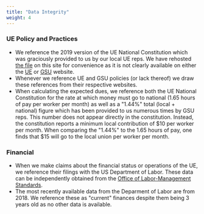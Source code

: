 ```yaml
---
title: "Data Integrity"
weight: 4 
---
```

### UE Policy and Practices 
- We reference the 2019 version of the UE National Constitution which was graciously provided to us by our local UE reps. We have rehosted [the file](/2019_Constitution.pdf) on this site for convenience as it is not clearly available on either the [UE](https://www.ueunion.org) or [GSU](https://www.mitgsu.org) website.
- Whenever we reference UE and GSU policies (or lack thereof) we draw these references from their respective websites.
- When calculating the expected dues, we reference both the UE National Constitution for the rate at which money must go to national (1.65 hours of pay per worker per month) as well as a "1.44%" total (local + national) figure which has been provided to us numerous times by GSU reps. This number does not appear directly in the constitution. Instead, the constitution reports a minimum local contribution of $10 per worker per month. When comparing the "1.44%" to the 1.65 hours of pay, one finds that $15 will go to the local union per worker per month. 

### Financial
- When we make claims about the financial status or operations of the UE, we reference their filings with the US Department of Labor. These data can be independently obtained from the [Office of Labor-Management Standards](https://olmsapps.dol.gov/olpdr/).
- The most recently available data from the Deparment of Labor are from 2018. We reference these as "current" finances despite them being 3 years old as no other data is available.
